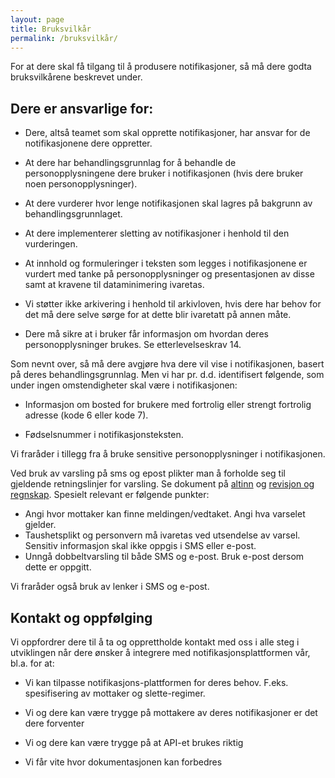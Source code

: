 ```yaml
---
layout: page
title: Bruksvilkår
permalink: /bruksvilkår/
---
```

For at dere skal få tilgang til å produsere notifikasjoner, så må dere godta bruksvilkårene beskrevet under.


## Dere er ansvarlige for:

* Dere, altså teamet som skal opprette notifikasjoner, har ansvar for de notifikasjonene dere oppretter.

* At dere har behandlingsgrunnlag for å behandle de personopplysningene dere bruker i notifikasjonen (hvis dere bruker noen personopplysninger).
  
* At dere vurderer hvor lenge notifikasjonen skal lagres på bakgrunn av behandlingsgrunnlaget.

* At dere implementerer sletting av notifikasjoner i henhold til den vurderingen.

* At innhold og formuleringer i teksten som legges i notifikasjonene er vurdert med tanke på personopplysninger og presentasjonen av disse samt at kravene til dataminimering ivaretas.

* Vi støtter ikke arkivering i henhold til arkivloven, hvis dere har behov for det må dere selve sørge for at dette blir ivaretatt på annen måte.

* Dere må sikre at i bruker får informasjon om hvordan deres personopplysninger brukes. Se etterlevelseskrav 14.


Som nevnt over, så må dere avgjøre hva dere vil vise i notifikasjonen, basert på deres behandlingsgrunnlag.  Men vi har pr. d.d. identifisert følgende, som under ingen omstendigheter skal være i notifikasjonen:

* Informasjon om bosted for brukere med fortrolig eller strengt fortrolig adresse (kode 6 eller kode 7).

* Fødselsnummer i notifikasjonsteksten.

Vi fraråder i tillegg fra å bruke sensitive personopplysninger i notifikasjonen.

Ved bruk av varsling på sms og epost plikter man å forholde seg til gjeldende retningslinjer for varsling. Se dokument på [altinn](https://www.altinn.no/nyheter/retningslinjer-for-varsling-i-altinn/) og [revisjon og regnskap](https://www.revregn.no/i/2018/5/revisjon-5-18-565).
  Spesielt relevant er følgende punkter:
  * Angi hvor mottaker kan finne meldingen/vedtaket. Angi hva varselet gjelder.
  * Taushetsplikt og personvern må ivaretas ved utsendelse av varsel. Sensitiv informasjon skal ikke oppgis i SMS eller e-post.
  * Unngå dobbeltvarsling til både SMS og e-post. Bruk e-post dersom dette er oppgitt.

Vi fraråder også bruk av lenker i SMS og e-post.

## Kontakt og oppfølging

Vi oppfordrer dere til å ta og opprettholde kontakt med oss i alle steg i utviklingen når dere ønsker å integrere med notifikasjonsplattformen vår, bl.a. for at:

* Vi kan tilpasse notifikasjons-plattformen for deres behov. F.eks. spesifisering av mottaker og slette-regimer.

* Vi og dere kan være trygge på mottakere av deres notifikasjoner er det dere forventer

* Vi og dere kan være trygge på at API-et brukes riktig

* Vi får vite hvor dokumentasjonen kan forbedres 

 